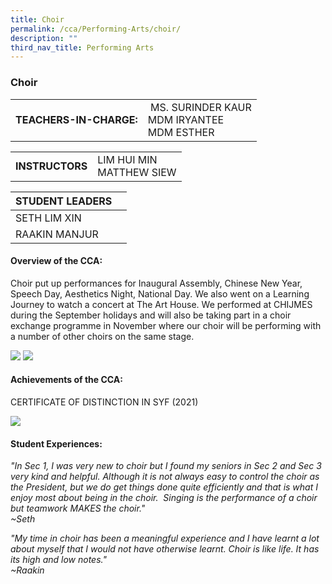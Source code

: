 ```yaml
---
title: Choir
permalink: /cca/Performing-Arts/choir/
description: ""
third_nav_title: Performing Arts
---
```

### Choir

|  	|  	|
|---	|---	|
| **TEACHERS-IN-CHARGE:** 	|  MS. SURINDER KAUR  <br> MDM IRYANTEE <br> MDM ESTHER 	|

|  	|  	|
|---	|---	|
| **INSTRUCTORS** 	| LIM HUI MIN <br>  MATTHEW SIEW <br>	|

| STUDENT LEADERS 	|  	|
|---	|---	|
| SETH LIM XIN	|
| RAAKIN MANJUR	|

#### Overview of the CCA:   

Choir put up performances for Inaugural Assembly, Chinese New Year, Speech Day, Aesthetics Night, National Day. We also went on a Learning Journey to watch a concert at The Art House. We performed at CHIJMES during the September holidays and will also be taking part in a choir exchange programme in November where our choir will be performing with a number of other choirs on the same stage.

<img src="https://drive.google.com/uc?export=view&id=1FTWDzBv8wE-H9eGTWO5h8EoraPx_u91A">


<img src="https://drive.google.com/uc?export=view&id=1ByIRi6LfMOIvnhmar3bKIK1vO1GR16K4">


#### Achievements of the CCA:
CERTIFICATE OF DISTINCTION IN SYF (2021)


<img src="https://drive.google.com/uc?export=view&id=17mzjCMBul6c3-dVbhceBXevFAJTczYeh">



#### Student Experiences:

*"In Sec 1, I was very new to choir but I found my seniors in Sec 2 and Sec 3 very kind and helpful. Although it is not always easy to control the choir as the President, but we do get things done quite efficiently and that is what I enjoy most about being in the choir.  Singing is the performance of a choir but teamwork MAKES the choir."
<br>~Seth*

*"My time in choir has been a meaningful experience and I have learnt a lot about myself that I would not have otherwise learnt. Choir is like life. It has its high and low notes."
<br>~Raakin*